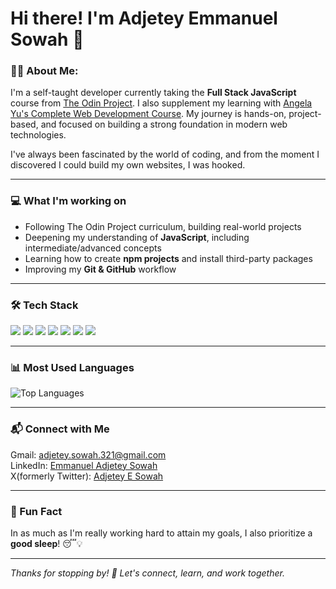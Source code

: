 # Hi there! I'm Adjetey Emmanuel Sowah 👋

### 🙍‍♂️ About Me:

I'm a self-taught developer currently taking the **Full Stack JavaScript** course from [The Odin Project](https://www.theodinproject.com/paths/full-stack-javascript). I also supplement my learning with [Angela Yu's Complete Web Development Course](https://www.udemy.com/course/the-complete-web-development-bootcamp/). My journey is hands-on, project-based, and focused on building a strong foundation in modern web technologies.

I've always been fascinated by the world of coding, and from the moment I discovered I could build my own websites, I was hooked.

---

### 💻 What I'm working on

- Following The Odin Project curriculum, building real-world projects
- Deepening my understanding of **JavaScript**, including intermediate/advanced concepts
- Learning how to create **npm projects** and install third-party packages
- Improving my **Git & GitHub** workflow

---

### 🛠️ Tech Stack

<p align="left">
  <img src="https://img.shields.io/badge/HTML5-E34F26?style=for-the-badge&logo=html5&logoColor=white"/>
  <img src="https://img.shields.io/badge/CSS3-1572B6?style=for-the-badge&logo=css3&logoColor=white"/>
  <img src="https://img.shields.io/badge/Bootstrap-7952B3?style=for-the-badge&logo=bootstrap&logoColor=white"/>
  <img src="https://img.shields.io/badge/Tailwind%20CSS-38B2AC?style=for-the-badge&logo=tailwind-css&logoColor=white"/>
  <img src="https://img.shields.io/badge/JavaScript-F7DF1E?style=for-the-badge&logo=javascript&logoColor=black"/>
  <img src="https://img.shields.io/badge/Git-F05032?style=for-the-badge&logo=git&logoColor=white"/>
  <img src="https://img.shields.io/badge/GitHub-181717?style=for-the-badge&logo=github&logoColor=white"/>
</p>

---

### 📊 Most Used Languages

<p align="left">
  <img src="https://github-readme-stats.vercel.app/api/top-langs/?username=AdjeteySowah&layout=compact&theme=radical" alt="Top Languages"/>
</p>

---

### 📬 Connect with Me

Gmail: [adjetey.sowah.321@gmail.com](mailto:adjetey.sowah.321@gmail.com)  
LinkedIn: [Emmanuel Adjetey Sowah](https://www.linkedin.com/in/emmanuel-adjetey-sowah-1683a3261?utm_source=share&utm_campaign=share_via&utm_content=profile&utm_medium=android_app)  
X(formerly Twitter): [Adjetey E Sowah](https://twitter.com/AdjeteyESowah)

---

### 🌙 Fun Fact

In as much as I'm really working hard to attain my goals, I also prioritize a **good sleep**! 😴💡

---

*Thanks for stopping by! 🚀 Let's connect, learn, and work together.*


